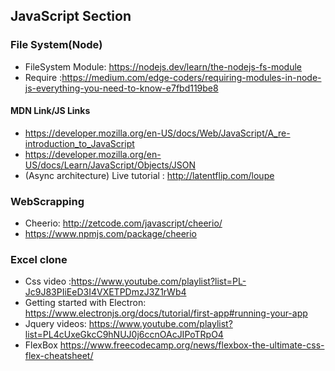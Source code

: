 ## JavaScript Section
### File System(Node)
* FileSystem Module: https://nodejs.dev/learn/the-nodejs-fs-module
* Require :https://medium.com/edge-coders/requiring-modules-in-node-js-everything-you-need-to-know-e7fbd119be8
#### MDN Link/JS Links
* https://developer.mozilla.org/en-US/docs/Web/JavaScript/A_re-introduction_to_JavaScript
* https://developer.mozilla.org/en-US/docs/Learn/JavaScript/Objects/JSON
* (Async architecture) Live tutorial : http://latentflip.com/loupe
### WebScrapping
* Cheerio: http://zetcode.com/javascript/cheerio/
* https://www.npmjs.com/package/cheerio
### Excel clone
* Css video :https://www.youtube.com/playlist?list=PL-Jc9J83PIiEeD3I4VXETPDmzJ3Z1rWb4
* Getting started with Electron: https://www.electronjs.org/docs/tutorial/first-app#running-your-app
* Jquery videos: https://www.youtube.com/playlist?list=PL4cUxeGkcC9hNUJ0j6ccnOAcJIPoTRpO4
* FlexBox https://www.freecodecamp.org/news/flexbox-the-ultimate-css-flex-cheatsheet/